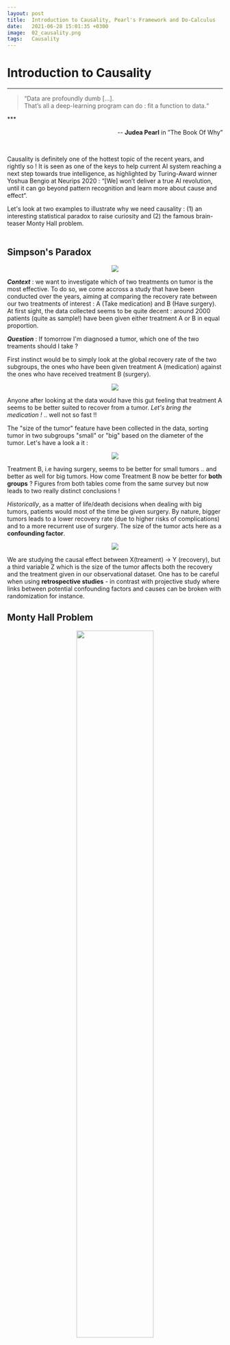 ```yaml
---
layout: post
title:  Introduction to Causality, Pearl's Framework and Do-Calculus
date:   2021-06-28 15:01:35 +0300
image:  02_causality.png
tags:   Causality
---
```


# Introduction to Causality

*** 
<blockquote>
    <p>“Data are profoundly dumb [...]. <br>
    That’s all a deep-learning program can do : fit a
function to data.“
    </p>
</blockquote>
*** 

<p style="text-align:right;">-- <strong>Judea Pearl</strong> in ”The Book Of Why”</p><br>

Causality is definitely one of the hottest topic of the recent years, and rightly so ! It is seen as one of the keys to help current AI system reaching a next step towards true intelligence,   as highlighted by Turing-Award winner Yoshua Bengio at Neurips 2020 : “[We] won’t deliver a true AI revolution, until it can go beyond pattern recognition and learn more about cause and effect“.<br>

Let's look at two examples to illustrate why we need causality : (1) an interesting statistical paradox to raise curiosity and (2) the famous brain-teaser Monty Hall problem.<br><br>

## Simpson's Paradox

<p style="text-align:center;"><img style="max-width: 65%; height: auto" src="/blog/images/simpson0png" /></p>


<b><i>Context</i></b> : we want to investigate which of two treatments on tumor is the most effective. To do so, we come accross a study that have been conducted over the years, aiming at comparing the recovery rate between our two treatments of interest : A (Take medication) and B (Have surgery). At first sight, the data collected seems to be quite decent : around 2000 patients (quite as sample!) have been given either treatment A or B  in equal proportion. <br>

<b><i>Question</i></b> : If tomorrow I'm diagnosed a tumor, which one of the two treaments should I take ?<br>

First instinct would be to simply look at the global recovery rate of the two subgroups, the ones who have been given treatment A (medication) against the ones who have received treatment B (surgery). 

<p style="text-align:center;"><img style="max-width: 25%; height: auto"  src="/blog/images/simpson1.png" /></p>

Anyone after looking at the data would have this gut feeling that treatment A seems to be better suited to recover from a tumor. <i>Let's bring the medication !</i> .. well not so fast !!

The "size of the tumor" feature have been collected in the data, sorting tumor in two subgroups "small" or "big" based on the diameter of the tumor. Let's have a look a it :

<p style="text-align:center;"><img style="max-width: 45%; height: auto" src="/blog/images/simpson2.png" /></p>

Treatment B, i.e having surgery, seems to be better for small tumors .. and better as well for big tumors. How come Treatment B now be better for <b>both groups</b> ? Figures from both tables come from the same survey but now leads to two really distinct conclusions !<br>

<i>Historically</i>, as a matter of life/death decisions when dealing with big tumors, patients would most of the time be given surgery. By nature, bigger tumors leads to a lower recovery rate (due to higher risks of complications) and to a more recurrent use of surgery. The size of the tumor acts here as a <b>confounding factor</b>.<br>

<p style="text-align:center;"><img style="max-width: 60%; height: auto" src="/blog/images/simpson3.png" /></p>


We are studying the causal effect between X(treament) → Y (recovery), but a third variable Z which is the size of the tumor affects both the recovery and the treatment given in our observational dataset. One has to be careful when using <b>retrospective studies</b> - in contrast with projective study where links between potential confounding factors and causes can be broken with randomization for instance. <br>

## Monty Hall Problem


<figure style="text-align:center;">
  <img src="/blog/images/montyhall3.png" style="width:65%">
  <figcaption><i>Source : Arte - Voyage pays des maths</i> </figcaption>
</figure>

This problem is named after Monty Hall, who hosted the tv game show <i>Let's Make a Deal</i> between the 60s and the 80s.<br>

The game setting is pretty simple : you're given the choice of three doors, behind one of them is a <i>Cadillac</i>, behind the others two, goats. If you open the right door, you go home in a brand new car, otherwise you go home with a goat.
<ul>
  <li>Your start by picking a door, with a probability 1/3 of winning the car.</li>
  <li>Instead of opening the door you picked, Monty, who by the way knows what's behind each doors, opens one of the two other doors. Big suprise, here is a goat.</li>
  <li>Then, Monty says to you "Do you want to keep your original pick or do you want to switch doors ?"</li>
</ul>

<b>Question</b> : Is it to your advantage to change your choice?<br>

The naive way to solve this would be to think that I have now a choice between two doors with both probability 1/2 to hide the car. <i> Why bother changing my choice if both doors has the same probability ?</i><br>

Let's change slighlty the perspective here. By using the Bayes formula, the probability that the car remains behind our initial pick, knowing that a goat was behind the door open by Monty, stays the same as before : P(Door picked &#65372; Second Door opened) = 1/3. On the contrary, the conditional probability of the third door of hidding the car becomes now P(Third Door &#65372; Second Door open ) = 2/3. Following this intuition, we better change our choice to the third door !<br>

Mathematician Marilyn vos Savant, who proposed this solution when asked in "Ask Marilyn" column in Parade magazine in 1990, got hugely criticized for it, even by other prestigious mathematicians of the time.<br>

One way to prove this is to experimentally and numerically compute the mean reward R obtained in this problem. This indeed leads to a mean reward of 2/3 when switching doors, and 1/3 by keeping the first pick. <b>Another way to understand what happens here is to use Causality !</b>

<p style="text-align:center;"><img style="max-width: 65%; height: auto" src="/blog/images/montyhall.png" /></p>
***

Notice how different the arrow in the diagram are from the Simpson's Paradox one. When we were dealing with a <b>confounder</b> earlier, i.e a third variable that affects both the input and output, we now are in presence of a <b>collider</b>.<br>

For clarity, let's have A="Door Choice", B="Car's location", C="Door opened by Monty". Here, our intuition should tell us that A and B looks independant (and they are). Our choice of picking one of the three doors doesn't change the car's location (and vice-versa). On the other hand, A and C are dependant as Monty adapts which door he opens regarding our initial pick. Same with B and C as Monty makes sure he only reveals a goat and not the car.<br>

That's where it comes interesting : when we <i>condition on C</i> (we "fix" C, which becomes the case as Monty opens a door and reveals a goat.), causality tells us it creates a spurious association between the other two variables A and B. As a result, <b> A and B become dependant variables</b>. Conclusion, if intuition tells you at first that the door you pick and the door the car is behind are independent, the information brought when Monty opens a door (based on both your choice AND the car's location), THEN your choice of a door and the car's location becomes spuriously associated by Monty Hall's control of which door he opens.<br><br>


# Do-Calculus and Pearl's Framework

*** 

<blockquote>
    <p>“Statistics focused exclusively on how to summarize data, not on how to interpret it [...]. Data can tell you that people who took a medicine recovered faster than those who did not, but they can’t tell you why.“
    </p>
</blockquote>
*** 

<p style="text-align:right;">-- <strong>Judea Pearl</strong> in ”The Book Of Why”</p>

Judea Pearl introduced the concept of <i>Ladder of Causation</i>, as a conceptual and abstract way to sort the different levels at which us, as human, reason. It captures the differents and gradual notions of causality, and accounts for the next challenges machine learning will have to face :
<ol>
  <li> <i>Association</i> - the first level consists in <i>seeing</i>, or <i>observing</i>, which cover most of the robot and animal's  learning. It enables to answer questions like "What if I see ..?", "How are the variables related" or "How would seeing X change my belief in Y"? It corresponds to the estimation of <math>p(Y|X)</math>. </li>
  <li> <i>Intervention</i> - the next level enables you to act within your environment and witness the results of your own actions. It allows you to answer question like "What if I do ..?", "How can I make .. happen?" or "What would Y become if I do X"?. It is really crucial to grasp the difference between the first and second level because here is introduced the notion of causality between what I see and what I do. We aim at estimating <math>p(Y|do(X))</math>. </li>
  <li> <i>Counterfactual</i> - the last, but no least, level of the ladder introduces imagination. What makes human reasoning so singular is its ability to reason counterfactually, that is to say, answer to question like "What if i acted differenty?" or "Why did it happen?". This retrospection enables humans to get a much better understanding of their environment and increases significantly their capacity to learn, and to learn quickly.</li>
</ol>

*** 

### The ladder of Causation with an Example

***

<p style="text-align:left;">
    Level 1 - Association 
    <span style="float:right;">
        <i>What does</i> a symptom <i>tell me</i> about a disease ?
    </span>
</p>
<p style="text-align:left;">
    Level 2 - Intervention 
    <span style="float:right;">
        <i>What if I take</i> an aspirin, will my headache be cured ?
    </span>
</p>
<p style="text-align:left;">
    Level 1 - Counterfactual 
    <span style="float:right;">
        <i>Was it</i> my aspirin that stopped my headache?
        <br>
        <i>What woud have happen if</i> I took something else ?
    </span>
</p>
***

## Do-Calculus

<p>So as to fill the gap between the first two levels, Pearls introduced the framework of <i>do-calculus</i>. It plays a major role in relating both observational distributions p(Y|X) and interventional distributions p(Y|do(X)). Basically, we are interested in measuring changes in distribution of some random variables {X, Y, Z, ..} when one performs an intervention <i>do(x)</i>, which forces the random variable X to take the value x, regardless of its causes (or causal ancestors). To do so, one uses a set of rules which allows for measuring and indentifying interventional queries, when specific structural conditions are met in the causal DAG (directed acyclic graph). The main goal is to make interventional queries <i>identifiable</i>, i.e that can be expressed in terms of observational distributions, without the <i>do</i> operator.</p>

Consider a set of random variables {X, Y, Z, W} along with their associated DAG G : 
<ol>
  <li><strong>Rule 1 - Insertion/delation of observations</strong> : if Y and Z are <i>d-separated</i> by <math>X U W</math> in <math>G*</math> - from G by removing arrows pointing into X -, then :  <br>

  <br>
  <p style="text-align:center;"><math>P(Y | do(x), Z, W) = p(Y | do(x), W)</math></p>
</li>
  <li><strong>Rule 2 - Exchange action/observation</strong> : if Y and Z are <i>d-separated</i> by <math>X U W </math> in G<sup>+</sup>- from G by removing arrows pointing into X and arrows pointing out of Z-, then : <br>

  <br>
  <p style="text-align:center;"><math>P(Y | do(x), do(Z), W) = p(Y | do(x), Z,W)</math></p>
  </li>
  <li><strong>Rule 3 - Insertion/Delation of actions</strong> : if Y and Z are <i>d-separated</i> by <math>X \U W</math> in G<sup>++</sup> - from G by (1) removing arrows pointing into X (G*) then (2) removing arrows pointing to Z that are not ancestors of any variable W in G*-, then :<br>

  <br>
  <p style="text-align:center;"><math>P(Y | do(x), do(Z), W) = p(Y | do(x), W)</math></p></li>
</ol>

***

<br>
<br>
